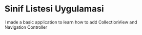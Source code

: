 # Sinif Listesi Uygulamasi
 I made a basic application to learn how to add CollectionView and Navigation Controller
